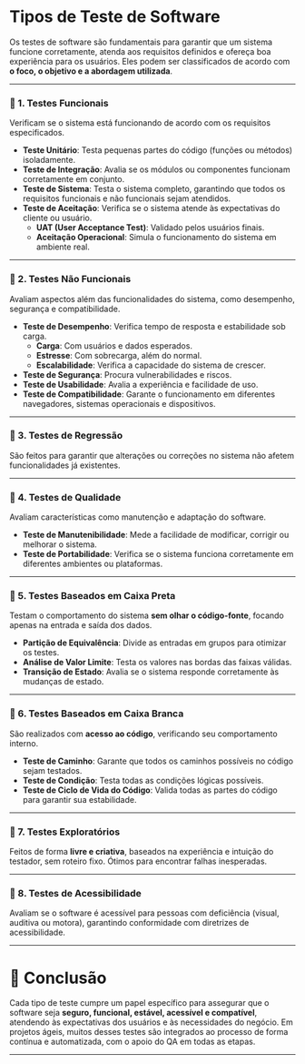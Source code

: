 # Tipos de Teste de Software

Os testes de software são fundamentais para garantir que um sistema funcione corretamente, atenda aos requisitos definidos e ofereça boa experiência para os usuários. Eles podem ser classificados de acordo com **o foco, o objetivo e a abordagem utilizada**. 

---

### **📌 1. Testes Funcionais**

Verificam se o sistema está funcionando de acordo com os requisitos especificados.

- **Teste Unitário**: Testa pequenas partes do código (funções ou métodos) isoladamente.
- **Teste de Integração**: Avalia se os módulos ou componentes funcionam corretamente em conjunto.
- **Teste de Sistema**: Testa o sistema completo, garantindo que todos os requisitos funcionais e não funcionais sejam atendidos.
- **Teste de Aceitação**: Verifica se o sistema atende às expectativas do cliente ou usuário.
    - **UAT (User Acceptance Test)**: Validado pelos usuários finais.
    - **Aceitação Operacional**: Simula o funcionamento do sistema em ambiente real.

---

### **📌 2. Testes Não Funcionais**

Avaliam aspectos além das funcionalidades do sistema, como desempenho, segurança e compatibilidade.

- **Teste de Desempenho**: Verifica tempo de resposta e estabilidade sob carga.
    - **Carga**: Com usuários e dados esperados.
    - **Estresse**: Com sobrecarga, além do normal.
    - **Escalabilidade**: Verifica a capacidade do sistema de crescer.
- **Teste de Segurança**: Procura vulnerabilidades e riscos.
- **Teste de Usabilidade**: Avalia a experiência e facilidade de uso.
- **Teste de Compatibilidade**: Garante o funcionamento em diferentes navegadores, sistemas operacionais e dispositivos.

---

### **📌 3. Testes de Regressão**

São feitos para garantir que alterações ou correções no sistema não afetem funcionalidades já existentes.

---

### **📌 4. Testes de Qualidade**

Avaliam características como manutenção e adaptação do software.

- **Teste de Manutenibilidade**: Mede a facilidade de modificar, corrigir ou melhorar o sistema.
- **Teste de Portabilidade**: Verifica se o sistema funciona corretamente em diferentes ambientes ou plataformas.

---

### **📌 5. Testes Baseados em Caixa Preta**

Testam o comportamento do sistema **sem olhar o código-fonte**, focando apenas na entrada e saída dos dados.

- **Partição de Equivalência**: Divide as entradas em grupos para otimizar os testes.
- **Análise de Valor Limite**: Testa os valores nas bordas das faixas válidas.
- **Transição de Estado**: Avalia se o sistema responde corretamente às mudanças de estado.

---

### **📌 6. Testes Baseados em Caixa Branca**

São realizados com **acesso ao código**, verificando seu comportamento interno.

- **Teste de Caminho**: Garante que todos os caminhos possíveis no código sejam testados.
- **Teste de Condição**: Testa todas as condições lógicas possíveis.
- **Teste de Ciclo de Vida do Código**: Valida todas as partes do código para garantir sua estabilidade.

---

### **📌 7. Testes Exploratórios**

Feitos de forma **livre e criativa**, baseados na experiência e intuição do testador, sem roteiro fixo. Ótimos para encontrar falhas inesperadas.

---

### **📌 8. Testes de Acessibilidade**

Avaliam se o software é acessível para pessoas com deficiência (visual, auditiva ou motora), garantindo conformidade com diretrizes de acessibilidade.

---

# 🎯 **Conclusão**

Cada tipo de teste cumpre um papel específico para assegurar que o software seja **seguro, funcional, estável, acessível e compatível**, atendendo às expectativas dos usuários e às necessidades do negócio. Em projetos ágeis, muitos desses testes são integrados ao processo de forma contínua e automatizada, com o apoio do QA em todas as etapas.

---